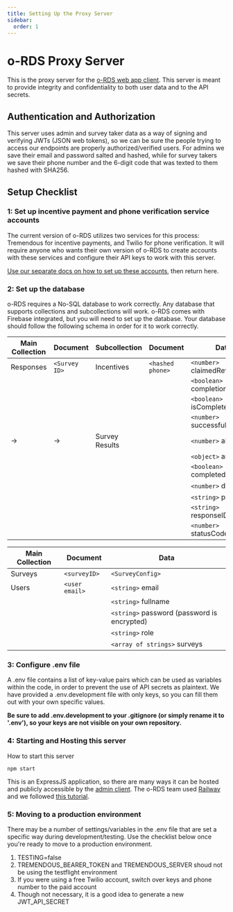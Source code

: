 ```yaml
---
title: Setting Up the Proxy Server
sidebar:
  order: 1
---
```


# o-RDS Proxy Server

This is the proxy server for the [o-RDS web app client](https://github.com/o-RDS/o-rds-web-app). This server is meant to provide integrity and confidentiality to both user data and to the API secrets.

## Authentication and Authorization

This server uses admin and survey taker data as a way of signing and verifying JWTs (JSON web tokens), so we can be sure the people trying to access our endpoints are properly authorized/verified users. For admins we save their email and password salted and hashed, while for survey takers we save their phone number and the 6-digit code that was texted to them hashed with SHA256.

## Setup Checklist

### 1: Set up incentive payment and phone verification service accounts

The current version of o-RDS utilizes two services for this process: Tremendous for incentive payments, and Twilio for phone verification. It will require anyone who wants their own version of o-RDS to create accounts with these services and configure their API keys to work with this server.

[Use our separate docs on how to set up these accounts](/backend-server/api-keys), then return here.

### 2: Set up the database

o-RDS requires a No-SQL database to work correctly. Any database that supports collections and subcollections will work. o-RDS comes with Firebase integrated, but you will need to set up the database. Your database should follow the following schema in order for it to work correctly.

| Main Collection | Document      | Subcollection  | Document         | Data                           |
| --------------- | ------------- | -------------- | ---------------- | ------------------------------ |
| Responses       | `<Survey ID>` | Incentives     | `<hashed phone>` | `<number>` claimedReferrals    |
|                 |               |                |                  | `<boolean>` completionClaimed  |
|                 |               |                |                  | `<boolean>` isComplete         |
|                 |               |                |                  | `<number>` successfulReferrals |
| ->              | ->            | Survey Results | <responseID>     | `<number>` alias               |
|                 |               |                |                  | `<object>` answers             |
|                 |               |                |                  | `<boolean>` completed          |
|                 |               |                |                  | `<number>` depth               |
|                 |               |                |                  | `<string>` parentID            |
|                 |               |                |                  | `<string>` responseID          |
|                 |               |                |                  | `<number>` statusCode          |

| Main Collection | Document       | Data                                        |
| --------------- | -------------- | ------------------------------------------- |
| Surveys         | `<surveyID>`   | `<SurveyConfig>`                            |
| Users           | `<user email>` | `<string>` email                            |
|                 |                | `<string>` fullname                         |
|                 |                | `<string>` password (password is encrypted) |
|                 |                | `<string>` role                             |
|                 |                | `<array of strings>` surveys                |

### 3: Configure .env file

A .env file contains a list of key-value pairs which can be used as variables within the code, in order to prevent the use of API secrets as plaintext. We have provided a .env.development file with only keys, so you can fill them out with your own specific values.

**Be sure to add .env.development to your .gitignore (or simply rename it to '.env'), so your keys are not visible on your own repository.**

### 4: Starting and Hosting this server

How to start this server

    npm start

This is an ExpressJS application, so there are many ways it can be hosted and publicly accessible by the [admin client](https://github.com/o-RDS/o-rds-web-app). The o-RDS team used [Railway](https://railway.app/) and we followed [this tutorial](https://developer.mozilla.org/en-US/docs/Learn/Server-side/Express_Nodejs/deployment).

### 5: Moving to a production environment

There may be a number of settings/variables in the .env file that are set a specific way during development/testing. Use the checklist below once you're ready to move to a production environment.

1. TESTING=false
2. TREMENDOUS_BEARER_TOKEN and TREMENDOUS_SERVER shoud not be using the testflight environment
3. If you were using a free Twilio account, switch over keys and phone number to the paid account
4. Though not necessary, it is a good idea to generate a new JWT_API_SECRET

[comment]: <> (This will be where we can link to the OpenAPI spec document)
